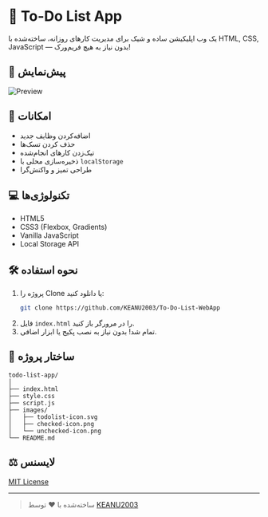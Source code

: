 # 📝 To-Do List App

یک وب اپلیکیشن ساده و شیک برای مدیریت کارهای روزانه، ساخته‌شده با HTML, CSS, JavaScript — بدون نیاز به هیچ فریم‌ورک!

## 📸 پیش‌نمایش
![Preview](https://github.com/user-attachments/assets/d2b14403-0d4d-48d6-905f-007cd95ee3df)

## 🚀 امکانات
- اضافه‌کردن وظایف جدید
- حذف کردن تسک‌ها
- تیک‌زدن کارهای انجام‌شده
- ذخیره‌سازی محلی با `localStorage`
- طراحی تمیز و واکنش‌گرا

## 💻 تکنولوژی‌ها
- HTML5
- CSS3 (Flexbox, Gradients)
- Vanilla JavaScript
- Local Storage API

## 🛠️ نحوه استفاده
1. پروژه را Clone یا دانلود کنید:
   ```bash
   git clone https://github.com/KEANU2003/To-Do-List-WebApp
   ```
2. فایل `index.html` را در مرورگر باز کنید.
3. تمام شد! بدون نیاز به نصب پکیج یا ابزار اضافی.

## 📁 ساختار پروژه
```
todo-list-app/
│
├── index.html
├── style.css
├── script.js
├── images/
│   ├── todolist-icon.svg
│   ├── checked-icon.png
│   └── unchecked-icon.png
└── README.md
```

## ⚖️ لایسنس
[MIT License](LICENSE)

---

> ساخته‌شده با ❤️ توسط [KEANU2003](https://github.com/KEANU2003)
